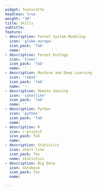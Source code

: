 ```yaml
---
widget: featurette
headless: true
weight: "30"
title: Skills
subtitle:
feature:
- description: Forest System Modeling
  icon: 'globe-europe'
  icon_pack: 'fab'
  name: ''
- description: Forest Ecology
  icon: 'trees'
  icon_pack: 'fab'
  name: ''
- description: Machine and Deep Learning
  icon: 'robot'
  icon_pack: 'fab'
  name: ''
- description: Remote Sensing
  icon: 'satellite'
  icon_pack: 'fab'
  name: ''
- description: Python
  icon: 'python'
  icon_pack: 'fab'
  name: ''
- description: R
  icon: r-project
  icon_pack: fab
  name:
- description: Statistics
  icon: chart-line
  icon_pack: fas
  name: Statistics
- description: Big Data
  icon: database
  icon_pack: fas
  name:

---
```

